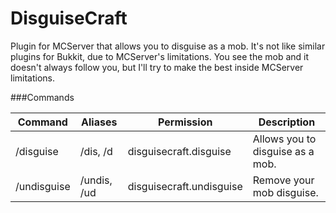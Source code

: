 DisguiseCraft
=============

Plugin for MCServer that allows you to disguise as a mob. It's not like similar plugins for Bukkit, due to MCServer's limitations. You see the mob and it doesn't always follow you, but I'll try to make the best inside MCServer limitations.

###Commands

| Command | Aliases | Permission | Description |
| ------- | ------- | ---------- | ----------- |
|/disguise | /dis, /d | disguisecraft.disguise | Allows you to disguise as a mob.|
|/undisguise | /undis, /ud | disguisecraft.undisguise | Remove your mob disguise.|
